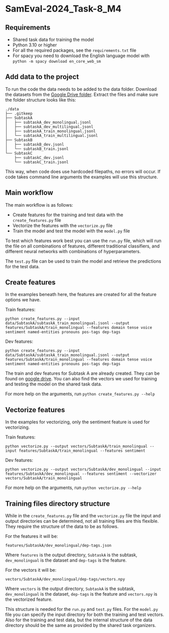 # SamEval-2024_Task-8_M4

## Requirements
- Shared task data for training the model
- Python 3.10 or higher
- For all the required packages, see the `requirements.txt` file
- For spacy you need to download the English language model with `python -m spacy download en_core_web_sm`

## Add data to the project
To run the code the data needs to be added to the data folder. Download the datasets from
the [Google Drive folder](https://drive.google.com/drive/folders/14DulzxuH5TDhXtviRVXsH5e2JTY2POLi). Extract the files
and make sure the folder structure looks like this:

```
./data
├── .gitkeep
├── SubtaskA
│   ├── subtaskA_dev_monolingual.jsonl
│   ├── subtaskA_dev_multilingual.jsonl
│   ├── subtaskA_train_monolingual.jsonl
│   └── subtaskA_train_multilingual.jsonl
├── SubtaskB
│   ├── subtaskB_dev.jsonl
│   └── subtaskB_train.jsonl
└── SubtaskC
    ├── subtaskC_dev.jsonl
    └── subtaskC_train.jsonl
```

This way, when code does use hardcoded filepaths, no errors will occur. If code takes command line arguments the
examples will use this structure.

## Main workflow
The main workflow is as follows:
- Create features for the training and test data with the `create_features.py` file
- Vectorize the features with the `vectorize.py` file
- Train the model and test the model with the `model.py` file

To test which features work best you can use the `run.py` file, which will run the file on all combinations of features, different traditional classifiers, and different neural networks with combinations of hyperparameters. 

The `test.py` file can be used to train the model and retrieve the predictions for the test data.

## Create features
In the examples beneath here, the features are created for all the feature options we have.

Train features:

```
python create_features.py --input data/SubtaskA/subtaskA_train_monolingual.jsonl --output features/SubtaskA/train_monolingual --features domain tense voice sentiment named-entities pronouns pos-tags dep-tags
```

Dev features:

```
python create_features.py --input data/SubtaskA/subtaskA_train_monolingual.jsonl --output features/SubtaskA/train_monolingual --features domain tense voice sentiment named-entities pronouns pos-tags dep-tags
```

The train and dev features for Subtask A are already created. They can be found
on [google drive](https://drive.google.com/drive/folders/1Xzuq8QXmhnyHFHn96p61FO3Pi7JRilpN?usp=sharing). You can also find the vectors we used for training and testing the model on the shared task data. 

For more help on the arguments, run `python create_features.py --help`

## Vectorize features
In the examples for vectorizing, only the sentiment feature is used for vectorizing.

Train features:

```
python vectorize.py --output vectors/SubtaskA/train_monolingual --input features/SubtaskA/train_monolingual --features sentiment  
```

Dev features:

```
python vectorize.py --output vectors/SubtaskA/dev_monolingual --input features/SubtaskA/dev_monolingual --features sentiment --vectorizer vectors/SubtaskA/train_monolingual     
```

For more help on the arguments, run `python vectorize.py --help`

## Training files directory structure
While in the `create_features.py` file and the `vectorize.py` file the input and output directories can be determined, not all training files are this flexible. They require the structure of the data to be as follows. 

For the features it will be:
```
features/SubtaskA/dev_monolingual/dep-tags.json
```

Where `features` is the output directory, `SubtaskA` is the subtask, `dev_monolingual` is the dataset and `dep-tags` is the feature.

For the vectors it will be:
```
vectors/SubtaskA/dev_monolingual/dep-tags/vectors.npy
```

Where `vectors` is the output directory, `SubtaskA` is the subtask, `dev_monolingual` is the dataset, `dep-tags` is the feature and `vectors.npy` is the vectorized feature.

This structure is needed for the `run.py` and `test.py` files. For the `model.py` file you can specify the input directory for both the training and test vectors. Also for the training and test data, but the internal structure of the data directory should be the same as provided by the shared task organizers.


